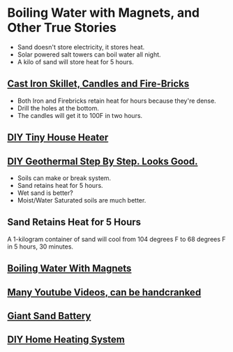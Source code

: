 # Boiling Water with Magnets, and Other True Stories

- Sand doesn't store electricity, it stores heat.  
- Solar powered salt towers can boil water all night. 
- A kilo of sand will store heat for 5 hours. 

## [Cast Iron Skillet, Candles and Fire-Bricks](https://www.youtube.com/watch?v=Wc7xm9CBzJ0)

- Both Iron and Firebricks retain heat for hours because they're dense. 
- Drill the holes at the bottom. 
- The candles will get it to 100F in two hours. 

## [DIY Tiny House Heater](https://www.youtube.com/watch?v=eyRzcwGbvwE)

## [DIY Geothermal Step By Step. Looks Good.](https://www.youtube.com/watch?v=iS4corLQMyY)

- Soils can make or break system.
- Sand retains heat for 5 hours. 
- Wet sand is better?
- Moist/Water Saturated soils are much better.  

## Sand Retains Heat for 5 Hours

A 1-kilogram container of sand will cool from 104 degrees F to 68 degrees F in 5 hours, 30 minutes.

## [Boiling Water With Magnets](https://www.youtube.com/watch?v=Ua6brgZha-4)

## [Many Youtube Videos, can be handcranked](https://www.youtube.com/results?search_query=boil+water+magnets)

## [Giant Sand Battery](https://www.youtube.com/watch?v=p9PZ9Mykv4o)

## [DIY Home Heating System](https://www.youtube.com/watch?v=MUWjjjFgXdg)

